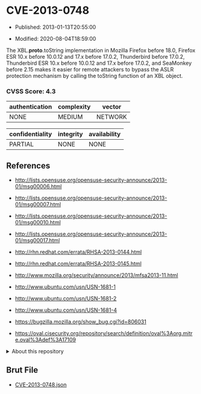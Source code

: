 # CVE-2013-0748

- Published: 2013-01-13T20:55:00

- Modified: 2020-08-04T18:59:00

The XBL.__proto__.toString implementation in Mozilla Firefox before 18.0, Firefox ESR 10.x before 10.0.12 and 17.x before 17.0.2, Thunderbird before 17.0.2, Thunderbird ESR 10.x before 10.0.12 and 17.x before 17.0.2, and SeaMonkey before 2.15 makes it easier for remote attackers to bypass the ASLR protection mechanism by calling the toString function of an XBL object.

### CVSS Score: **4.3**

| authentication | complexity | vector |
| --- | --- | --- |
| NONE | MEDIUM | NETWORK |

| confidentiality | integrity | availability |
| --- | --- | --- |
| PARTIAL | NONE | NONE |

## References

* http://lists.opensuse.org/opensuse-security-announce/2013-01/msg00006.html

* http://lists.opensuse.org/opensuse-security-announce/2013-01/msg00007.html

* http://lists.opensuse.org/opensuse-security-announce/2013-01/msg00010.html

* http://lists.opensuse.org/opensuse-security-announce/2013-01/msg00017.html

* http://rhn.redhat.com/errata/RHSA-2013-0144.html

* http://rhn.redhat.com/errata/RHSA-2013-0145.html

* http://www.mozilla.org/security/announce/2013/mfsa2013-11.html

* http://www.ubuntu.com/usn/USN-1681-1

* http://www.ubuntu.com/usn/USN-1681-2

* http://www.ubuntu.com/usn/USN-1681-4

* https://bugzilla.mozilla.org/show_bug.cgi?id=806031

* https://oval.cisecurity.org/repository/search/definition/oval%3Aorg.mitre.oval%3Adef%3A17109

<details>
<summary>About this repository</summary> 

  This repository is part of the project [Live Hack CVE](https://github.com/Live-Hack-CVE). Main website can be found [www.live-hack.org](https://www.live-hack.org) 
  
  Made by [Sn0wAlice](https://github.com/Sn0wAlice) for the people that care about security and need to have a feed of the latest CVEs. Hope you enjoy it, don't forget to star the repo and follow me on [Twitter](https://twitter.com/Sn0wAlice) and [Github](https://github.com/Sn0wAlice). And that is my [personnal website](https://www.alice-snow.me/)

  - [Home Page](https://github.com/Live-Hack-CVE)
  - [Framework](https://github.com/Live-Hack-CVE/cve-framework)
  - [CVE database](https://github.com/Live-Hack-CVE/full_database)
  - [Changelog](https://github.com/Live-Hack-CVE/Changelog)
</details>

## Brut File

* [CVE-2013-0748.json](https://raw.githubusercontent.com/Live-Hack-CVE/full_database/main/cves/2013/CVE-2013-0748.json)

